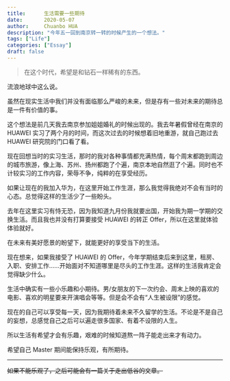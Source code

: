 ```yaml
---
title:      生活需要一些期待
date:       2020-05-07
author:     Chuanbo HUA
description: "今年五一回到南京转一转的时候产生的一个想法。"
tags: ["Life"]
categories: ["Essay"]
draft: false
---
```




> 在这个时代，希望是和钻石一样稀有的东西。

流浪地球中这么说。

虽然在现实生活中我们并没有面临那么严峻的未来，但是存有一些对未来的期待总是一件有价值的事。

这个想法是前几天我去南京参加姐姐婚礼的时候出现的。我去年暑假曾经在南京的 HUAWEI 实习了两个月的时间，而这次过去的时候想着旧地重游，就自己跑过去 HUAWEI 研究院的门口看了看。

现在回想当时的实习生活，那时的我对各种事情都充满热情，每个周末都跑到周边的城市旅游，像上海、苏州、扬州都跑了个遍，南京本地自然逛了个遍。同时也不计较实习的工作内容，荣辱不争，纯粹的在享受经历。

如果让现在的我加入华为，在这里开始工作生涯，那么我觉得我绝对不会有当时的心态。总觉得这样的生活少了一些盼头。

去年在这里实习有恃无恐，因为我知道九月份我就要出国，开始我为期一学期的交换生活。而且我也并没有打算要接受 HUAWEI 的转正 Offer，所以在这里就体验体验就好。

在未来有美好愿景的盼望下，就能更好的享受当下的生活。

现在想来，如果我接受了 HUAWEI 的 Offer，今年学期结束后来到这里，租房、入职、安排工作……开始面对不知道哪里是尽头的工作生涯。这样的生活我肯定会觉得缺少什么。

生活中确实有一些小乐趣和小期待。男/女朋友的下一次约会、周末上映的喜欢的电影、喜欢的明星要来开演唱会等等。但是会不会有“人生被设限”的感觉。

现在的自己可以享受每一天，因为我期待着未来不久留学的生活。不论是不是自己的妄想，总感觉自己之后可以遍走很多国家、有着不设限的人生。

所以生活有希望才会有乐趣，艰难的时候知道熬一阵子能走出来才有动力。

希望自己 Master 期间能保持乐观，有所期待。

---

 ~~如果不能乐观了，之后可能会有一篇关于走出低谷的文章。~~